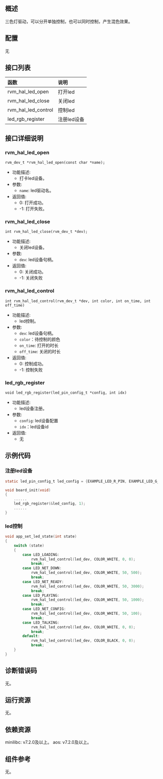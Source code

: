 ## 概述

三色灯驱动，可以分开单独控制，也可以同时控制，产生混色效果。

## 配置

无

## 接口列表

| 函数                 | 说明        |
| :------------------- | :---------- |
| rvm_hal_led_open             | 打开led     |
| rvm_hal_led_close            | 关闭led     |
| rvm_hal_led_control          | 控制led     |
| led_rgb_register             | 注册led设备 |

## 接口详细说明

### rvm_hal_led_open

`rvm_dev_t *rvm_hal_led_open(const char *name);`

- 功能描述:
  - 打卡led设备。
- 参数:
  - `name`:  led驱动名。
- 返回值:
  - 0: 打开成功。
  - -1: 打开失败。

### rvm_hal_led_close

`int rvm_hal_led_close(rvm_dev_t *dev);`

- 功能描述:
  - 关闭led设备。
- 参数:
  - `dev`: led设备句柄。
- 返回值:
  - 0: 关闭成功。
  - -1: 关闭失败

### rvm_hal_led_control

`int rvm_hal_led_control(rvm_dev_t *dev, int color, int on_time, int off_time)`

- 功能描述:
  - led控制。
- 参数:
  - `dev`: led设备句柄。
  - `color`：待控制的颜色
  - `on_time`: 打开的时长
  - `off_time`: 关闭的时长
- 返回值:
  - 0: 控制成功。
  - -1: 控制失败

### led_rgb_register

`void led_rgb_register(led_pin_config_t *config, int idx)`

- 功能描述:
  - led设备注册。
- 参数:
  - `config`: led设备配置
  - `idx`：led设备id
- 返回值:
  - 无

## 示例代码

### 注册led设备

```c
static led_pin_config_t led_config = {EXAMPLE_LED_R_PIN, EXAMPLE_LED_G_PIN, EXAMPLE_LED_B_PIN, 1};

void board_init(void)
{
    ......
    led_rgb_register(&led_config, 1);
    ......
}
```

### led控制

```c
void app_set_led_state(int state)
{
    switch (state)
    {
        case LED_LOADING:
            rvm_hal_led_control(led_dev, COLOR_WHITE, 0, 0);
            break;
        case LED_NET_DOWN:
            rvm_hal_led_control(led_dev, COLOR_WHITE, 50, 500);
            break;
        case LED_NET_READY:
            rvm_hal_led_control(led_dev, COLOR_WHITE, 50, 3000);
            break;
        case LED_PLAYING:
            rvm_hal_led_control(led_dev, COLOR_WHITE, 50, 1000);
            break;
        case LED_NET_CONFIG:
            rvm_hal_led_control(led_dev, COLOR_WHITE, 50, 100);
            break;
        case LED_TALKING:
            rvm_hal_led_control(led_dev, COLOR_WHITE, 0, 0);
            break;
        default:
            rvm_hal_led_control(led_dev, COLOR_BLACK, 0, 0);
            break;
    }
}
```




## 诊断错误码

无。

## 运行资源

无。

## 依赖资源

minilibc: v7.2.0及以上。
aos: v7.2.0及以上。

## 组件参考

无。